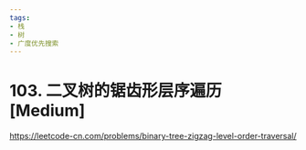 ```yaml
---
tags:
- 栈
- 树
- 广度优先搜索
---
```


# 103. 二叉树的锯齿形层序遍历 [Medium]

<https://leetcode-cn.com/problems/binary-tree-zigzag-level-order-traversal/>
